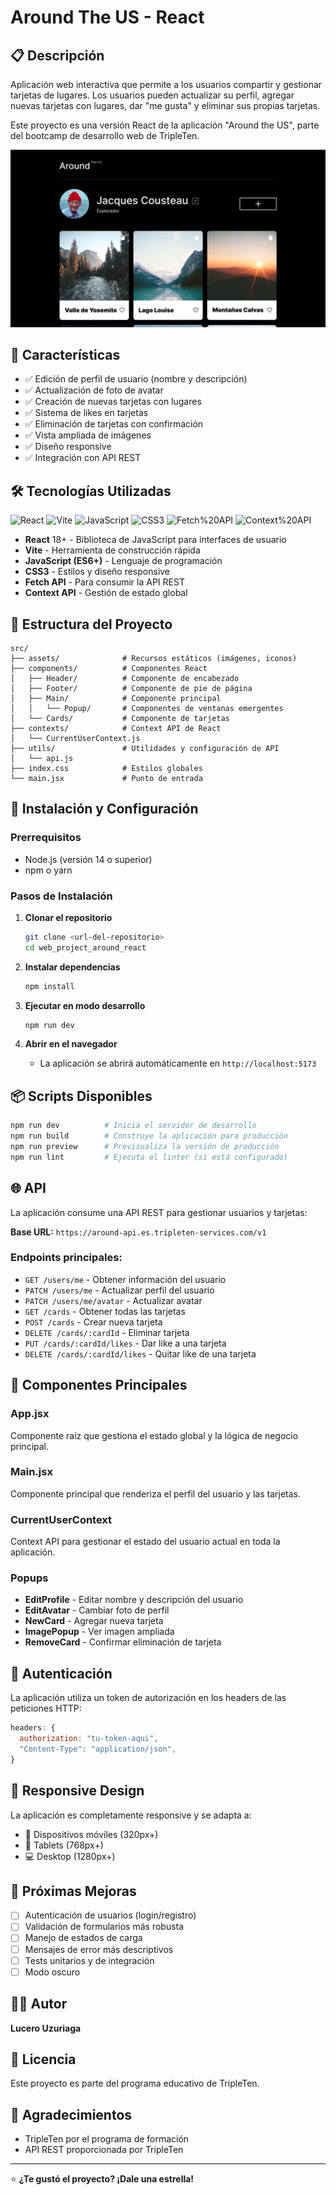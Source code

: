 # Around The US - React

## 📋 Descripción

Aplicación web interactiva que permite a los usuarios compartir y gestionar tarjetas de lugares. Los usuarios pueden actualizar su perfil, agregar nuevas tarjetas con lugares, dar "me gusta" y eliminar sus propias tarjetas.

Este proyecto es una versión React de la aplicación "Around the US", parte del bootcamp de desarrollo web de TripleTen.

![Vista previa](./images/home.png)

## 🚀 Características

- ✅ Edición de perfil de usuario (nombre y descripción)
- ✅ Actualización de foto de avatar
- ✅ Creación de nuevas tarjetas con lugares
- ✅ Sistema de likes en tarjetas
- ✅ Eliminación de tarjetas con confirmación
- ✅ Vista ampliada de imágenes
- ✅ Diseño responsive
- ✅ Integración con API REST

## 🛠️ Tecnologías Utilizadas

![React](https://img.shields.io/badge/React-20232A?style=flat&logo=react&logoColor=61DAFB)
![Vite](https://img.shields.io/badge/Vite-646CFF?style=flat&logo=vite&logoColor=FFD62E)
![JavaScript](https://img.shields.io/badge/JavaScript-323330?style=flat&logo=javascript&logoColor=F7DF1E)
![CSS3](https://img.shields.io/badge/CSS3-1572B6?style=flat&logo=css3&logoColor=white)
![Fetch%20API](https://img.shields.io/badge/Fetch%20API-FF6F00?style=flat&logo=javascript&logoColor=white)
![Context%20API](https://img.shields.io/badge/Context%20API-61DAFB?style=flat&logo=react&logoColor=black)

- **React** 18+ - Biblioteca de JavaScript para interfaces de usuario
- **Vite** - Herramienta de construcción rápida
- **JavaScript (ES6+)** - Lenguaje de programación
- **CSS3** - Estilos y diseño responsive
- **Fetch API** - Para consumir la API REST
- **Context API** - Gestión de estado global

## 📁 Estructura del Proyecto

```
src/
├── assets/              # Recursos estáticos (imágenes, iconos)
├── components/          # Componentes React
│   ├── Header/          # Componente de encabezado
│   ├── Footer/          # Componente de pie de página
│   ├── Main/            # Componente principal
│   │   └── Popup/       # Componentes de ventanas emergentes
│   └── Cards/           # Componente de tarjetas
├── contexts/            # Context API de React
│   └── CurrentUserContext.js
├── utils/               # Utilidades y configuración de API
│   └── api.js
├── index.css            # Estilos globales
└── main.jsx             # Punto de entrada
```

## 🔧 Instalación y Configuración

### Prerrequisitos

- Node.js (versión 14 o superior)
- npm o yarn

### Pasos de Instalación

1. **Clonar el repositorio**
   ```bash
   git clone <url-del-repositorio>
   cd web_project_around_react
   ```

2. **Instalar dependencias**
   ```bash
   npm install
   ```

3. **Ejecutar en modo desarrollo**
   ```bash
   npm run dev
   ```

4. **Abrir en el navegador**
   - La aplicación se abrirá automáticamente en `http://localhost:5173`

## 📦 Scripts Disponibles

```bash
npm run dev          # Inicia el servidor de desarrollo
npm run build        # Construye la aplicación para producción
npm run preview      # Previsualiza la versión de producción
npm run lint         # Ejecuta el linter (si está configurado)
```

## 🌐 API

La aplicación consume una API REST para gestionar usuarios y tarjetas:

**Base URL:** `https://around-api.es.tripleten-services.com/v1`

### Endpoints principales:

- `GET /users/me` - Obtener información del usuario
- `PATCH /users/me` - Actualizar perfil del usuario
- `PATCH /users/me/avatar` - Actualizar avatar
- `GET /cards` - Obtener todas las tarjetas
- `POST /cards` - Crear nueva tarjeta
- `DELETE /cards/:cardId` - Eliminar tarjeta
- `PUT /cards/:cardId/likes` - Dar like a una tarjeta
- `DELETE /cards/:cardId/likes` - Quitar like de una tarjeta

## 🎨 Componentes Principales

### App.jsx
Componente raíz que gestiona el estado global y la lógica de negocio principal.

### Main.jsx
Componente principal que renderiza el perfil del usuario y las tarjetas.

### CurrentUserContext
Context API para gestionar el estado del usuario actual en toda la aplicación.

### Popups
- **EditProfile** - Editar nombre y descripción del usuario
- **EditAvatar** - Cambiar foto de perfil
- **NewCard** - Agregar nueva tarjeta
- **ImagePopup** - Ver imagen ampliada
- **RemoveCard** - Confirmar eliminación de tarjeta

## 🔐 Autenticación

La aplicación utiliza un token de autorización en los headers de las peticiones HTTP:

```javascript
headers: {
  authorization: "tu-token-aqui",
  "Content-Type": "application/json",
}
```

## 📱 Responsive Design

La aplicación es completamente responsive y se adapta a:
- 📱 Dispositivos móviles (320px+)
- 📱 Tablets (768px+)
- 💻 Desktop (1280px+)

## 🚧 Próximas Mejoras

- [ ] Autenticación de usuarios (login/registro)
- [ ] Validación de formularios más robusta
- [ ] Manejo de estados de carga
- [ ] Mensajes de error más descriptivos
- [ ] Tests unitarios y de integración
- [ ] Modo oscuro

## 👨‍💻 Autor

**Lucero Uzuriaga**

## 📄 Licencia

Este proyecto es parte del programa educativo de TripleTen.

## 🙏 Agradecimientos

- TripleTen por el programa de formación
- API REST proporcionada por TripleTen

---

⭐ **¿Te gustó el proyecto? ¡Dale una estrella!**